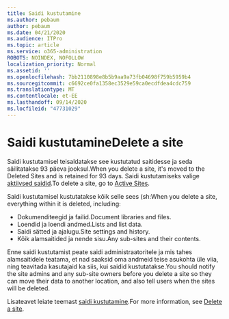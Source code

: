 ```yaml
---
title: Saidi kustutamine
ms.author: pebaum
author: pebaum
ms.date: 04/21/2020
ms.audience: ITPro
ms.topic: article
ms.service: o365-administration
ROBOTS: NOINDEX, NOFOLLOW
localization_priority: Normal
ms.assetid: ''
ms.openlocfilehash: 7bb2110898e8b5b9aa9a73fb04698f759b5959b4
ms.sourcegitcommit: c6692ce0fa1358ec3529e59ca0ecdfdea4cdc759
ms.translationtype: MT
ms.contentlocale: et-EE
ms.lasthandoff: 09/14/2020
ms.locfileid: "47731029"
---
```

# <a name="delete-a-site"></a><span data-ttu-id="7efd1-102">Saidi kustutamine</span><span class="sxs-lookup"><span data-stu-id="7efd1-102">Delete a site</span></span>

<span data-ttu-id="7efd1-103">Saidi kustutamisel teisaldatakse see kustutatud saitidesse ja seda säilitatakse 93 päeva jooksul.</span><span class="sxs-lookup"><span data-stu-id="7efd1-103">When you delete a site, it's moved to the Deleted Sites and is retained for 93 days.</span></span> <span data-ttu-id="7efd1-104">Saidi kustutamiseks valige [aktiivsed saidid](https://admin.microsoft.com/sharepoint?page=sitemanagement&modern=true).</span><span class="sxs-lookup"><span data-stu-id="7efd1-104">To delete a site, go to [Active Sites](https://admin.microsoft.com/sharepoint?page=sitemanagement&modern=true).</span></span> 

<span data-ttu-id="7efd1-105">Saidi kustutamisel kustutatakse kõik selle sees (sh:</span><span class="sxs-lookup"><span data-stu-id="7efd1-105">When you delete a site, everything within it is deleted, including:</span></span>

- <span data-ttu-id="7efd1-106">Dokumenditeegid ja failid.</span><span class="sxs-lookup"><span data-stu-id="7efd1-106">Document libraries and files.</span></span>
- <span data-ttu-id="7efd1-107">Loendid ja loendi andmed.</span><span class="sxs-lookup"><span data-stu-id="7efd1-107">Lists and list data.</span></span>
- <span data-ttu-id="7efd1-108">Saidi sätted ja ajalugu.</span><span class="sxs-lookup"><span data-stu-id="7efd1-108">Site settings and history.</span></span>
- <span data-ttu-id="7efd1-109">Kõik alamsaitided ja nende sisu.</span><span class="sxs-lookup"><span data-stu-id="7efd1-109">Any sub-sites and their contents.</span></span>

<span data-ttu-id="7efd1-110">Enne saidi kustutamist peate saidi administraatoritele ja mis tahes alamsaitidele teatama, et nad saaksid oma andmeid teise asukohta üle viia, ning teavitada kasutajaid ka siis, kui saidid kustutatakse.</span><span class="sxs-lookup"><span data-stu-id="7efd1-110">You should notify the site admins and any sub-site owners before you delete a site so they can move their data to another location, and also tell users when the sites will be deleted.</span></span>

<span data-ttu-id="7efd1-111">Lisateavet leiate teemast [saidi kustutamine](https://docs.microsoft.com/sharepoint/delete-site-collection).</span><span class="sxs-lookup"><span data-stu-id="7efd1-111">For more information, see [Delete a site](https://docs.microsoft.com/sharepoint/delete-site-collection).</span></span>
